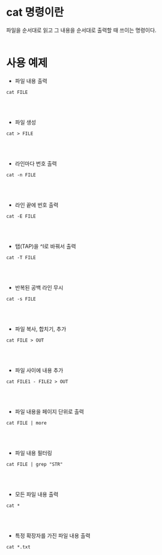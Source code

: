 # cat 명령이란
파일을 순서대로 읽고 그 내용을 순서대로 출력할 때 쓰이는 명령이다.
<br><br>

# 사용 예제
- 파일 내용 출력
```
cat FILE
```
<br><br>
- 파일 생성
```
cat > FILE
```
<br><br>
- 라인마다 번호 출력
```
cat -n FILE
```
<br><br>
- 라인 끝에 번호 출력
```
cat -E FILE
```
<br><br>
- 탭(TAP)을 ^I로 바꿔서 출력
```
cat -T FILE
```
<br><br>
- 반복된 공백 라인 무시
```
cat -s FILE
```
<br><br>
- 파일 복사, 합치기, 추가
```
cat FILE > OUT
```
<br><br>
- 파일 사이에 내용 추가
```
cat FILE1 - FILE2 > OUT
```
<br><br>
- 파일 내용을 페이지 단위로 출력
```
cat FILE | more
```
<br><br>
- 파일 내용 필터링
```
cat FILE | grep "STR"
```
<br><br>
- 모든 파일 내용 출력
```
cat *
```
<br><br>
- 특정 확장자를 가진 파일 내용 출력
```
cat *.txt
```
